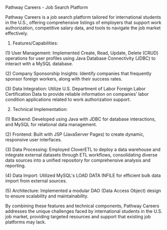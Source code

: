 
Pathway Careers - Job Search Platform

Pathway Careers is a job search platform tailored for international students in the U.S., offering comprehensive listings of employers that support work authorization, competitive salary data, and tools to navigate the job market effectively.

1. Features/Capabilities:

(1) User Management: Implemented Create, Read, Update, Delete (CRUD) operations for user profiles using Java Database Connectivity (JDBC) to interact with a MySQL database.

(2) Company Sponsorship Insights: Identify companies that frequently sponsor foreign workers, along with their success rates.

(3) Data Integration: Utilize U.S. Department of Labor Foreign Labor Certification Data to provide reliable information on companies’ labor condition applications related to work authorization support.

2. Technical Implementation:

(1) Backend: Developed using Java with JDBC for database interactions, and MySQL for relational data management.

(2) Frontend: Built with JSP (JavaServer Pages) to create dynamic, responsive user interfaces.

(3) Data Processing: Employed CloverETL to deploy a data warehouse and integrate external datasets through ETL workflows, consolidating diverse data sources into a unified repository for comprehensive analysis and reporting.

(4) Data Import: Utilized MySQL's LOAD DATA INFILE for efficient bulk data import from external sources.

(5) Architecture: Implemented a modular DAO (Data Access Object) design to ensure scalability and maintainability.

By combining these features and technical components, Pathway Careers addresses the unique challenges faced by international students in the U.S. job market, providing targeted resources and support that existing job platforms may lack.
